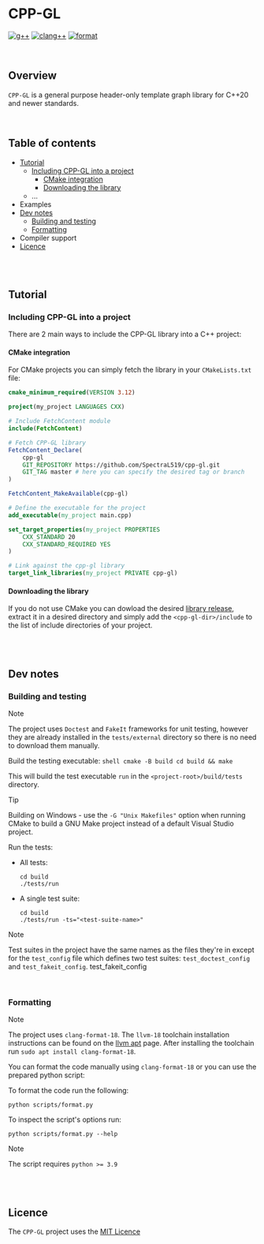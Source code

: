 # CPP-GL

[![g++](https://github.com/SpectraL519/cpp-gl/actions/workflows/gpp.yaml/badge.svg)](https://github.com/SpectraL519/cpp-gl/actions/workflows/g++)
[![clang++](https://github.com/SpectraL519/cpp-gl/actions/workflows/clang.yaml/badge.svg)](https://github.com/SpectraL519/cpp-gl/actions/workflows/clang++)
[![format](https://github.com/SpectraL519/cpp-gl/actions/workflows/format.yaml/badge.svg)](https://github.com/SpectraL519/cpp-gl/actions/workflows/format)

<!-- TODO: modify master branch protection ruleset (require all checks to pass) -->

<br />

## Overview
`CPP-GL` is a general purpose header-only template graph library for C++20 and newer standards.

<br />

## Table of contents
* [Tutorial](#tutorial)
    * [Including CPP-GL into a project](#including-cpp-gl-into-a-project)
        * [CMake integration](#cmake-integration)
        * [Downloading the library](#downloading-the-library)
    * ...
* Examples
* [Dev notes](#dev-notes)
    * [Building and testing](#building-and-testing)
    * [Formatting](#formatting)
* Compiler support
* [Licence]()

<br />
<br />

## Tutorial

### Including CPP-GL into a project

There are 2 main ways to include the CPP-GL library into a C++ project:

#### CMake integration

For CMake projects you can simply fetch the library in your `CMakeLists.txt` file:
```cmake
cmake_minimum_required(VERSION 3.12)

project(my_project LANGUAGES CXX)

# Include FetchContent module
include(FetchContent)

# Fetch CPP-GL library
FetchContent_Declare(
    cpp-gl
    GIT_REPOSITORY https://github.com/SpectraL519/cpp-gl.git
    GIT_TAG master # here you can specify the desired tag or branch
)

FetchContent_MakeAvailable(cpp-gl)

# Define the executable for the project
add_executable(my_project main.cpp)

set_target_properties(my_project PROPERTIES
    CXX_STANDARD 20
    CXX_STANDARD_REQUIRED YES
)

# Link against the cpp-gl library
target_link_libraries(my_project PRIVATE cpp-gl)
```

#### Downloading the library

If you do not use CMake you can dowload the desired [library release](https://github.com/SpectraL519/cpp-gl/releases), extract it in a desired directory and simply add the `<cpp-gl-dir>/include` to the list of include directories of your project.

<br />
<br />

## Dev notes

### Building and testing

> [!NOTE]
> The project uses `Doctest` and `FakeIt` frameworks for unit testing, however they are already installed in the `tests/external` directory so there is no need to download them manually.

Build the testing executable:
    ```shell
    cmake -B build
    cd build && make
    ```

This will build the test executable `run` in the `<project-root>/build/tests` directory.

> [!TIP]
> Building on Windows -  use the `-G "Unix Makefiles"` option when running CMake to build a GNU Make project instead of a default Visual Studio project.

Run the tests:

* All tests:

    ```shell
    cd build
    ./tests/run
    ```

* A single test suite:

    ```shell
    cd build
    ./tests/run -ts="<test-suite-name>"
    ```

> [!NOTE]
> Test suites in the project have the same names as the files they're in except for the `test_config` file which defines two test suites: `test_doctest_config` and `test_fakeit_config`.
test_fakeit_config

<br />

### Formatting

> [!NOTE]
> The project uses `clang-format-18`. The `llvm-18` toolchain installation instructions can be found on the [llvm apt](https://apt.llvm.org/) page. After installing the toolchain run `sudo apt install clang-format-18`.

You can format the code manually using `clang-format-18` or you can use the prepared python script:

To format the code run the following:
```shell
python scripts/format.py
```
To inspect the script's options run:
```shell
python scripts/format.py --help
```

> [!NOTE]
> The script requires `python >= 3.9`

<br />
<br />

## Licence

The `CPP-GL` project uses the [MIT Licence](https://opensource.org/license/mit)
